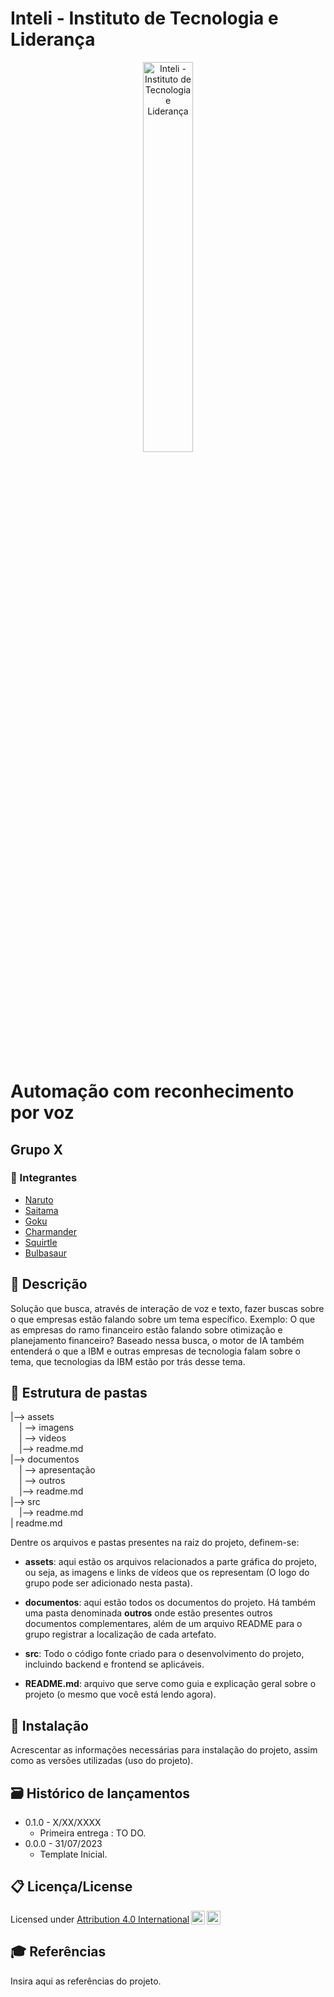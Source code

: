 # Inteli - Instituto de Tecnologia e Liderança 

<p align="center">
<a href= "https://www.inteli.edu.br/"><img src="https://www.inteli.edu.br/wp-content/uploads/2021/08/20172028/marca_1-2.png" alt="Inteli - Instituto de Tecnologia e Liderança" border="0" width=40% height=40%></a>
</p>

<br>

# Automação com reconhecimento por voz

## Grupo X

### 🚀 Integrantes
- <a href="https://www.linkedin.com/in/vthayashi/">Naruto</a>
- <a href="https://www.linkedin.com/in/vthayashi/">Saitama</a>
- <a href="https://www.linkedin.com/in/vthayashi/">Goku</a>
- <a href="https://www.linkedin.com/in/vthayashi/">Charmander</a>
- <a href="https://www.linkedin.com/in/vthayashi/">Squirtle</a>
- <a href="https://www.linkedin.com/in/vthayashi/">Bulbasaur</a>

## 📜 Descrição

Solução que busca, através de interação de voz e texto, fazer buscas sobre o que empresas estão falando sobre um tema específico. Exemplo: O que as empresas do ramo financeiro estão falando sobre otimização e planejamento financeiro? Baseado nessa busca, o motor de IA também entenderá o que a IBM e outras empresas de tecnologia falam sobre o tema, que tecnologias da IBM estão por trás desse tema.

## 📁 Estrutura de pastas

|--> assets<br>
  &emsp;| --> imagens <br>
  &emsp;| --> videos <br>
  &emsp;|--> readme.md<br>
|--> documentos<br>
  &emsp;| --> apresentação <br>
  &emsp;| --> outros <br>
  &emsp;|--> readme.md<br>
|--> src<br>
  &emsp;|--> readme.md<br>
| readme.md<br>

Dentre os arquivos e pastas presentes na raiz do projeto, definem-se:

- <b>assets</b>: aqui estão os arquivos relacionados a parte gráfica do projeto, ou seja, as imagens e links de vídeos que os representam (O logo do grupo pode ser adicionado nesta pasta).

- <b>documentos</b>: aqui estão todos os documentos do projeto. Há também uma pasta denominada <b>outros</b> onde estão presentes outros documentos complementares, além de um arquivo README para o grupo registrar a localização de cada artefato.

- <b>src</b>: Todo o código fonte criado para o desenvolvimento do projeto, incluindo backend e frontend se aplicáveis.

- <b>README.md</b>: arquivo que serve como guia e explicação geral sobre o projeto (o mesmo que você está lendo agora).

## 🔧 Instalação

Acrescentar as informações necessárias para instalação do projeto, assim como as versões utilizadas (uso do projeto).


## 🗃 Histórico de lançamentos

* 0.1.0 - X/XX/XXXX
    * Primeira entrega : TO DO.
* 0.0.0 - 31/07/2023
    * Template Inicial.

## 📋 Licença/License

Licensed under <a href="http://creativecommons.org/licenses/by/4.0/?ref=chooser-v1" target="_blank" rel="license noopener noreferrer" style="display:inline-block;">Attribution 4.0 International<img style="height:22px!important;margin-left:3px;vertical-align:text-bottom;" src="https://mirrors.creativecommons.org/presskit/icons/cc.svg?ref=chooser-v1"><img style="height:22px!important;margin-left:3px;vertical-align:text-bottom;" src="https://mirrors.creativecommons.org/presskit/icons/by.svg?ref=chooser-v1"></a></p>

## 🎓 Referências

Insira aqui as referências do projeto.
